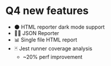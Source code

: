 # Q4 new features

* 🌑 HTML reporter dark mode support
* <!-- .element class="fragment" --> 👨‍💻 JSON Reporter
* <!-- .element class="fragment" --> 📊 Single file HTML report
* <!-- .element class="fragment" --> 🃏 Jest runner coverage analysis
  * ~20% perf improvement

<!-- .element class="no-list"  -->